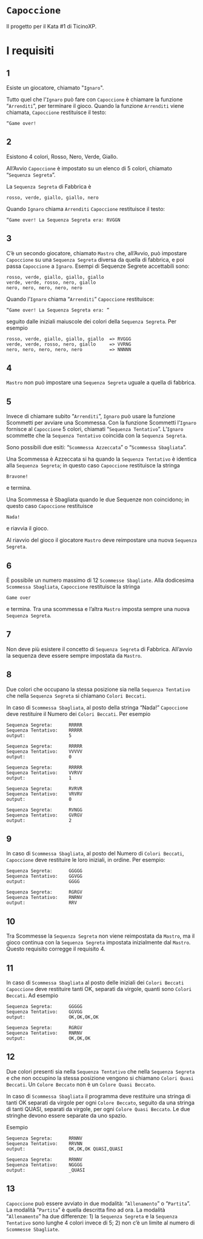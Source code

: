 `Capoccione`
==========

Il progetto per il Kata #1 di TicinoXP.


I requisiti
===========


1
-
Esiste un giocatore, chiamato "`Ignaro`".

Tutto quel che l’`Ignaro` può fare con `Capoccione` è chiamare la funzione “`Arrenditi`”, per terminare il gioco.
Quando la funzione `Arrenditi` viene chiamata, `Capoccione` restituisce il testo:

```
“Game over!
```


2
-
Esistono 4 colori, Rosso, Nero, Verde, Giallo.

All’Avvio `Capoccione` è impostato su un elenco di 5 colori, chiamato “`Sequenza Segreta`”.

La `Sequenza Segreta` di Fabbrica è

```
rosso, verde, giallo, giallo, nero
```

Quando `Ignaro` chiama `Arrenditi` `Capoccione` restituisce il testo:

```
“Game over! La Sequenza Segreta era: RVGGN
```

3
-
C’è un secondo giocatore, chiamato `Mastro` che, all’Avvio, può impostare `Capoccione` su una `Sequenza Segreta` diversa da quella di fabbrica, e poi passa `Capoccione` a `Ignaro`.
Esempi di Sequenze Segrete accettabili sono:

```
rosso, verde, giallo, giallo, giallo
verde, verde, rosso, nero, giallo
nero, nero, nero, nero, nero
```

Quando l’`Ignaro` chiama “`Arrenditi`” `Capoccione` restituisce:

```
“Game over! La Sequenza Segreta era: ”
```

seguito dalle iniziali maiuscole dei colori della `Sequenza Segreta`. Per esempio 

```
rosso, verde, giallo, giallo, giallo  => RVGGG
verde, verde, rosso, nero, giallo     => VVRNG
nero, nero, nero, nero, nero          => NNNNN
```


4
-
`Mastro` non può impostare una `Sequenza Segreta` uguale a quella di fabbrica.


5
-
Invece di chiamare subito “`Arrenditi`”, `Ignaro` può usare la funzione Scommetti per avviare una Scommessa.
Con la funzione Scommetti l’`Ignaro` fornisce al `Capoccione` 5 colori, chiamati “`Sequenza Tentativo`”. L’`Ignaro` scommette che la `Sequenza Tentativo` coincida con la `Sequenza Segreta`.

Sono possibili due esiti: “`Scommessa Azzeccata`” o “`Scommessa Sbagliata`”.

Una Scommessa è Azzeccata si ha quando la `Sequenza Tentativo` è identica alla `Sequenza Segreta`; in questo caso `Capoccione` restituisce la stringa 

```
Bravone!
```

e termina. 

Una Scommessa è Sbagliata quando  le due Sequenze non coincidono; in questo caso `Capoccione` restituisce 

```
Nada!
```

e riavvia il gioco.

Al riavvio del gioco il giocatore `Mastro` deve reimpostare una nuova `Sequenza Segreta`. 


6
-

È possibile un numero massimo di 12 `Scommesse Sbagliate`.
Alla dodicesima `Scommessa Sbagliata`, `Capoccione` restituisce la stringa 

```
Game over
```

e termina. 
Tra una scommessa e l’altra `Mastro` imposta sempre una nuova `Sequenza Segreta`.

7
-

Non deve più esistere il concetto di `Sequenza Segreta` di Fabbrica. All’avvio la sequenza deve essere sempre impostata da `Mastro`.

8
-

Due colori che occupano la stessa posizione sia nella `Sequenza Tentativo` che nella `Sequenza Segreta` si chiamano `Colori Beccati`.

In caso di `Scommessa Sbagliata`, al posto della stringa “Nada!” `Capoccione` deve restituire  il Numero dei `Colori Beccati`. Per esempio

```
Sequenza Segreta:      RRRRR
Sequenza Tentativo:    RRRRR
output:                5

Sequenza Segreta:      RRRRR
Sequenza Tentativo:    VVVVV
output:                0

Sequenza Segreta:      RRRRR
Sequenza Tentativo:    VVRVV
output:                1

Sequenza Segreta:      RVRVR
Sequenza Tentativo:    VRVRV
output:                0

Sequenza Segreta:      RVNGG
Sequenza Tentativo:    GVRGV
output:                2
```

9
-

In caso di `Scommessa Sbagliata`, al posto del Numero di `Colori Beccati`, `Capoccione` deve restituire le loro iniziali, in ordine. Per esempio:

```
Sequenza Segreta:      GGGGG
Sequenza Tentativo:    GGVGG
output:                GGGG

Sequenza Segreta:      RGRGV
Sequenza Tentativo:    RNRNV
output:                RRV
```

10
-

Tra Scommesse la `Sequenza Segreta` non viene reimpostata da `Mastro`, ma il gioco continua con la `Sequenza Segreta` impostata inizialmente dal `Mastro`.
Questo requisito corregge il requisito 4.

11
--

In caso di `Scommessa Sbagliata` al posto delle iniziali dei `Colori Beccati` `Capoccione` deve restituire tanti OK, separati da virgole, quanti sono `Colori Beccati`. Ad esempio


```
Sequenza Segreta:      GGGGG
Sequenza Tentativo:    GGVGG
output:                OK,OK,OK,OK

Sequenza Segreta:      RGRGV
Sequenza Tentativo:    RNRNV
output:                OK,OK,OK
```

12
--

Due colori presenti sia nella `Sequenza Tentativo` che nella `Sequenza Segreta` e che non occupino la stessa posizione vengono si chiamano `Colori Quasi Beccati`. Un `Colore Beccato` non è un `Colore Quasi Beccato`.

In caso di `Scommessa Sbagliata` il programma deve restituire una stringa di tanti OK separati da virgole per ogni `Colore Beccato`, seguito da una stringa di tanti QUASI, separati da virgole, per ogni `Colore Quasi Beccato`. Le due stringhe devono essere separate da uno spazio.

Esempio


```
Sequenza Segreta:      RRNNV
Sequenza Tentativo:    RRVNN
output:                OK,OK,OK QUASI,QUASI

Sequenza Segreta:      RRNNV
Sequenza Tentativo:    NGGGG
output:                _QUASI
```

13
--

`Capoccione` può essere avviato in due modalità: “`Allenamento`” o “`Partita`”. La modalità “`Partita`” è quella descritta fino ad ora. La modalità “`Allenamento`” ha due differenze: 1) la `Sequenza Segreta` e la `Sequenza Tentativo` sono lunghe 4 colori invece di 5; 2) non c’è un limite al numero di `Scommesse Sbagliate`.
 

